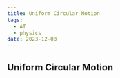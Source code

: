 ```yaml
---
title: Uniform Circular Motion
tags:
  - AT
  - physics
date: 2023-12-08
---
```

## Uniform Circular Motion